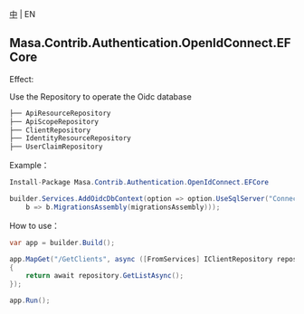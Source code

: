 [中](README.zh-CN.md) | EN

## Masa.Contrib.Authentication.OpenIdConnect.EFCore

Effect:

Use the Repository to operate the Oidc database

```c#
├── ApiResourceRepository
├── ApiScopeRepository
├── ClientRepository
├── IdentityResourceRepository
├── UserClaimRepository
```

Example：

```C#
Install-Package Masa.Contrib.Authentication.OpenIdConnect.EFCore
```

```C#
builder.Services.AddOidcDbContext(option => option.UseSqlServer("ConnectionString",
    b => b.MigrationsAssembly(migrationsAssembly)));
```

How to use：

```c#
var app = builder.Build();

app.MapGet("/GetClients", async ([FromServices] IClientRepository repository) =>
{
    return await repository.GetListAsync();
});

app.Run();
```
